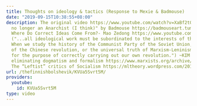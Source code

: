 ```yaml
---
title: Thoughts on ideology & tactics (Response to Mexie & Badmouse)
date: "2019-09-15T10:38:55+08:00"
description: The original video https://www.youtube.com/watch?v=XaBf2tOocWs "Why I’m
  no longer an Anarchist (I think)" by Badmouse https://badmouseart.tumblr.com/post/165478337154/why-im-no-longer-an-anarchist-i-think
  Where Do Correct Ideas Come From?- Mao Zedong https://www.youtube.com/watch?v=SxBcmTGG7js
  ("...all ideological work must be subordinated to the interests of the Korean revolution.
  When we study the history of the Communist Party of the Soviet Union, the history
  of the Chinese revolution, or the universal truth of Marxism-Leninism, it is all
  for the purpose of correctly carrying out our own revolution.") ~KIM IL SUNG, On
  eliminating dogmatism and formalism https://www.marxists.org/archive/kim-il-sung/1955/12/28.htm
  The “Leftist” critics of Socialism https://mltheory.wordpress.com/2017/02/10/the-leftist-critics-of-socialism/
url: /thefinnishbolshevik/KVUa5Svrt5M/
providers:
  youtube:
    id: KVUa5Svrt5M
type: video
---
```

